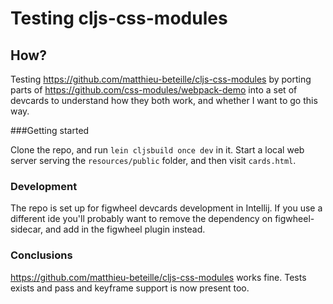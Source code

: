 # Testing cljs-css-modules

## How?
Testing https://github.com/matthieu-beteille/cljs-css-modules by
porting parts of https://github.com/css-modules/webpack-demo into a set of devcards to understand how they both work, and whether I want to go this way.

###Getting started

Clone the repo, and run `lein cljsbuild once dev` in it. Start a local web server serving the `resources/public` folder, and then visit `cards.html`.


### Development

The repo is set up for figwheel devcards development in Intellij. If you use a different ide you'll probably want to remove the dependency on figwheel-sidecar, and add in the figwheel plugin instead.

### Conclusions

https://github.com/matthieu-beteille/cljs-css-modules works fine. Tests exists and pass and keyframe support is now present too.
